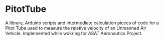 # PitotTube
A library, Arduino scripts and intermediate calculation pieces of code for a Pitot Tube used to measure the relative velocity of an Unmanned Air Vehicle. Implemented while wokring for ASAT Aeronautics Project.
